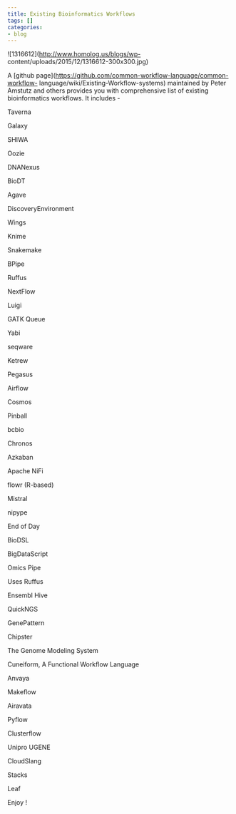 ```yaml
---
title: Existing Bioinformatics Workflows
tags: []
categories:
- blog
---
```

![1316612](http://www.homolog.us/blogs/wp-
content/uploads/2015/12/1316612-300x300.jpg)
<!--more-->

A [github page](https://github.com/common-workflow-language/common-workflow-
language/wiki/Existing-Workflow-systems) maintained by Peter Amstutz and
others provides you with comprehensive list of existing bioinformatics
workflows. It includes -

>

Taverna

Galaxy

SHIWA

Oozie

DNANexus

BioDT

Agave

DiscoveryEnvironment

Wings

Knime

Snakemake

BPipe

Ruffus

NextFlow

Luigi

GATK Queue

Yabi

seqware

Ketrew

Pegasus

Airflow

Cosmos

Pinball

bcbio

Chronos

Azkaban

Apache NiFi

flowr (R-based)

Mistral

nipype

End of Day

BioDSL

BigDataScript

Omics Pipe

Uses Ruffus

Ensembl Hive

QuickNGS

GenePattern

Chipster

The Genome Modeling System

Cuneiform, A Functional Workflow Language

Anvaya

Makeflow

Airavata

Pyflow

Clusterflow

Unipro UGENE

CloudSlang

Stacks

Leaf

Enjoy !


